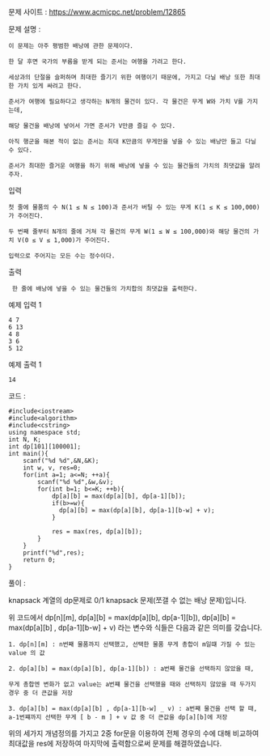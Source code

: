 문제 사이트 : https://www.acmicpc.net/problem/12865

문제 설명 :

    이 문제는 아주 평범한 배낭에 관한 문제이다.

    한 달 후면 국가의 부름을 받게 되는 준서는 여행을 가려고 한다. 
    
    세상과의 단절을 슬퍼하며 최대한 즐기기 위한 여행이기 때문에, 가지고 다닐 배낭 또한 최대한 가치 있게 싸려고 한다.

    준서가 여행에 필요하다고 생각하는 N개의 물건이 있다. 각 물건은 무게 W와 가치 V를 가지는데, 
    
    해당 물건을 배낭에 넣어서 가면 준서가 V만큼 즐길 수 있다. 
    
    아직 행군을 해본 적이 없는 준서는 최대 K만큼의 무게만을 넣을 수 있는 배낭만 들고 다닐 수 있다. 
    
    준서가 최대한 즐거운 여행을 하기 위해 배낭에 넣을 수 있는 물건들의 가치의 최댓값을 알려주자.

입력

    첫 줄에 물품의 수 N(1 ≤ N ≤ 100)과 준서가 버틸 수 있는 무게 K(1 ≤ K ≤ 100,000)가 주어진다. 
    
    두 번째 줄부터 N개의 줄에 거쳐 각 물건의 무게 W(1 ≤ W ≤ 100,000)와 해당 물건의 가치 V(0 ≤ V ≤ 1,000)가 주어진다.

    입력으로 주어지는 모든 수는 정수이다.

출력  

     한 줄에 배낭에 넣을 수 있는 물건들의 가치합의 최댓값을 출력한다.

예제 입력 1 

    4 7
    6 13
    4 8
    3 6
    5 12
예제 출력 1 

    14

코드 :

    #include<iostream>
    #include<algorithm>
    #include<cstring>
    using namespace std;
    int N, K;
    int dp[101][100001]; 
    int main(){
        scanf("%d %d",&N,&K);
        int w, v, res=0;
        for(int a=1; a<=N; ++a){
            scanf("%d %d",&w,&v);  
            for(int b=1; b<=K; ++b){   
                dp[a][b] = max(dp[a][b], dp[a-1][b]);
                if(b>=w){
                  dp[a][b] = max(dp[a][b], dp[a-1][b-w] + v);
                }

                res = max(res, dp[a][b]);
            }
        }
        printf("%d",res);
        return 0;
    }   

풀이 :

knapsack 계열의 dp문제로 0/1 knapsack 문제(쪼갤 수 없는 배낭 문제)입니다.

위 코드에서 dp[n][m], dp[a][b] = max(dp[a][b], dp[a-1][b]), dp[a][b] = max(dp[a][b] , dp[a-1][b-w] + v) 라는 변수와 식들은 다음과 같은 의미를 갖습니다.

    1. dp[n][m] : n번째 물품까지 선택했고, 선택한 물품 무게 총합이 m일떄 가질 수 있는 value 의 값

    2. dp[a][b] = max(dp[a][b], dp[a-1][b]) : a번째 물건을 선택하지 않았을 때, 
    
    무게 총합엔 변화가 없고 value는 a번쨰 물건을 선택했을 때와 선택하지 않았을 때 두가지 경우 중 더 큰값을 저장

    3. dp[a][b] = max(dp[a][b] , dp[a-1][b-w] _ v) : a번째 물건을 선택 할 때, a-1번쨰까지 선택한 무게 [ b - m ] + v 값 중 더 큰값을 dp[a][b]에 저장


위의 세가지 개념정의를 가지고 2중 for문을 이용하여 전체 경우의 수에 대해 비교하여 최대값을 res에 저장하여 마지막에 출력함으로써 문제를 해결하였습니다.

